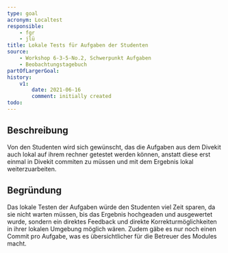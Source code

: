 ```yaml
---
type: goal
acronym: Localtest
responsible: 
    - fgr
    - jlü
title: Lokale Tests für Aufgaben der Studenten
source: 
    - Workshop 6-3-5-No.2, Schwerpunkt Aufgaben
    - Beobachtungstagebuch
partOfLargerGoal: 
history:
    v1:
        date: 2021-06-16
        comment: initially created
todo: 
---
```


## Beschreibung

Von den Studenten wird sich gewünscht, das die Aufgaben aus dem Divekit auch lokal auf ihrem rechner getestet werden können, anstatt diese erst einmal in Divekit commiten zu müssen und 
mit dem Ergebnis lokal weiterzuarbeiten.

## Begründung

Das lokale Testen der Aufgaben würde den Studenten viel Zeit sparen, da sie nicht warten müssen, bis das Ergebnis hochgeaden und ausgewertet wurde, sondern ein direktes Feedback und
direkte Korrekturmöglichkeiten in ihrer lokalen Umgebung möglich wären. Zudem gäbe es nur noch einen Commit pro Aufgabe, was es übersichtlicher für die Betreuer des Modules macht.
